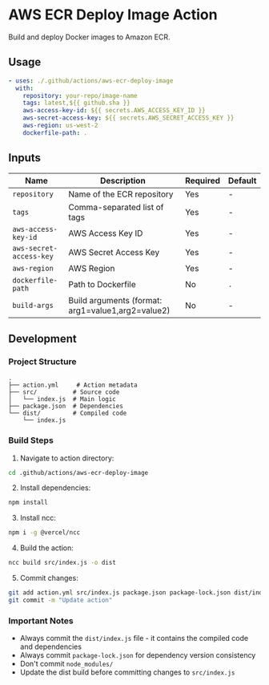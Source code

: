# AWS ECR Deploy Image Action

Build and deploy Docker images to Amazon ECR.

## Usage

```yaml
- uses: ./.github/actions/aws-ecr-deploy-image
  with:
    repository: your-repo/image-name
    tags: latest,${{ github.sha }}
    aws-access-key-id: ${{ secrets.AWS_ACCESS_KEY_ID }}
    aws-secret-access-key: ${{ secrets.AWS_SECRET_ACCESS_KEY }}
    aws-region: us-west-2
    dockerfile-path: .
```

## Inputs

| Name                    | Description                                       | Required | Default |
| ----------------------- | ------------------------------------------------- | -------- | ------- |
| `repository`            | Name of the ECR repository                        | Yes      | -       |
| `tags`                  | Comma-separated list of tags                      | Yes      | -       |
| `aws-access-key-id`     | AWS Access Key ID                                 | Yes      | -       |
| `aws-secret-access-key` | AWS Secret Access Key                             | Yes      | -       |
| `aws-region`            | AWS Region                                        | Yes      | -       |
| `dockerfile-path`       | Path to Dockerfile                                | No       | `.`     |
| `build-args`            | Build arguments (format: arg1=value1,arg2=value2) | No       | -       |

## Development

### Project Structure

```
.
├── action.yml     # Action metadata
├── src/          # Source code
│   └── index.js  # Main logic
├── package.json  # Dependencies
└── dist/         # Compiled code
    └── index.js
```

### Build Steps

1. Navigate to action directory:

```bash
cd .github/actions/aws-ecr-deploy-image
```

2. Install dependencies:

```bash
npm install
```

3. Install ncc:

```bash
npm i -g @vercel/ncc
```

4. Build the action:

```bash
ncc build src/index.js -o dist
```

5. Commit changes:

```bash
git add action.yml src/index.js package.json package-lock.json dist/index.js
git commit -m "Update action"
```

### Important Notes

- Always commit the `dist/index.js` file - it contains the compiled code and dependencies
- Always commit `package-lock.json` for dependency version consistency
- Don't commit `node_modules/`
- Update the dist build before committing changes to `src/index.js`
